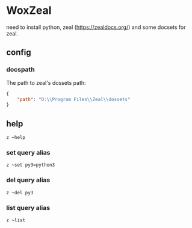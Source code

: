 # WoxZeal

need to install python, zeal (https://zealdocs.org/) and some docsets for zeal.

## config

### docspath

The path to zeal's dossets path:

```json
{
    "path": "D:\\Program Files\\Zeal\\dossets"
}
```

## help

```
z ~help
```

### set query alias

```
z ~set py3=python3
```

### del query alias

```
z ~del py3
```

### list query alias

```
z ~list
```